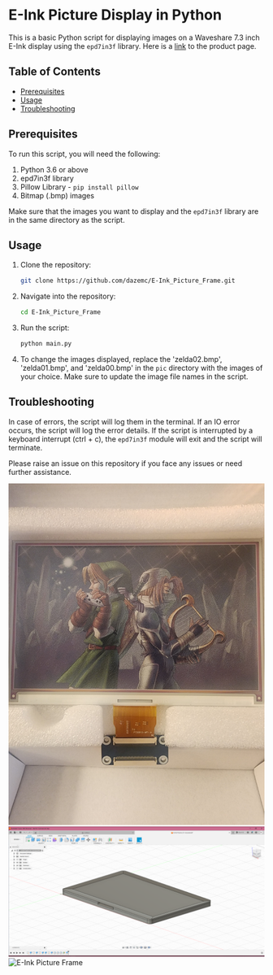 # E-Ink Picture Display in Python

This is a basic Python script for displaying images on a Waveshare 7.3 inch E-Ink display using the `epd7in3f` library. 
Here is a [link](https://www.waveshare.com/7.3inch-e-paper-f.htm) to the product page.

## Table of Contents
- [Prerequisites](#prerequisites)
- [Usage](#usage)
- [Troubleshooting](#troubleshooting)

## Prerequisites
To run this script, you will need the following:

1. Python 3.6 or above
2. epd7in3f library
3. Pillow Library - `pip install pillow`
4. Bitmap (.bmp) images

Make sure that the images you want to display and the `epd7in3f` library are in the same directory as the script.

## Usage

1. Clone the repository:
    ```bash
    git clone https://github.com/dazemc/E-Ink_Picture_Frame.git
    ```
2. Navigate into the repository:
    ```bash
    cd E-Ink_Picture_Frame
    ```
3. Run the script:
    ```bash
    python main.py
    ```
4. To change the images displayed, replace the 'zelda02.bmp', 'zelda01.bmp', and 'zelda00.bmp' in the `pic` directory with the images of your choice. Make sure to update the image file names in the script.

## Troubleshooting
In case of errors, the script will log them in the terminal. If an IO error occurs, the script will log the error details. If the script is interrupted by a keyboard interrupt (ctrl + c), the `epd7in3f` module will exit and the script will terminate.

Please raise an issue on this repository if you face any issues or need further assistance.

![E-Ink Picture Frame](./repo_assets/README_IMG.jpg "E-Ink Picture Frame") 
![E-Ink Picture Frame](.//repo_assets/CAD/eInkCAD.png "CAD")
![E-Ink Picture Frame](./repo_assets/CAD/Draft.png "Draft")
